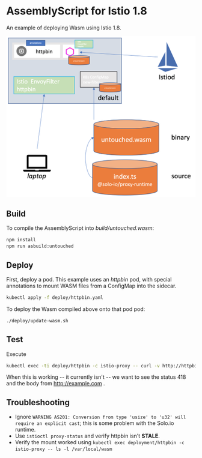 # AssemblyScript for Istio 1.8

An example of deploying Wasm using Istio 1.8.

![Diagram](diagram.png?raw=true "Diagram of pod, configmap, and envoyfilter")

## Build

To compile the AssemblyScript into _build/untouched.wasm_:

``` bash
npm install
npm run asbuild:untouched
```

## Deploy

First, deploy a pod.  This example uses an _httpbin_ pod, with special annotations to mount WASM files from a ConfigMap into the sidecar.

``` bash
kubectl apply -f deploy/httpbin.yaml
```

To deploy the Wasm compiled above onto that pod pod:

``` bash
./deploy/update-wasm.sh
```

## Test

Execute

```bash
kubectl exec -ti deploy/httpbin -c istio-proxy -- curl -v http://httpbin.default:8000/status/418
```

When this is working -- it currently isn't -- we want to see the status 418 and the body from http://example.com .

## Troubleshooting

- Ignore `WARNING AS201: Conversion from type 'usize' to 'u32' will require an explicit cast`; this is some problem with the Solo.io runtime.
- Use `istioctl proxy-status` and verify httpbin isn't **STALE**.
- Verify the mount worked using `kubectl exec deployment/httpbin -c istio-proxy -- ls -l /var/local/wasm`
